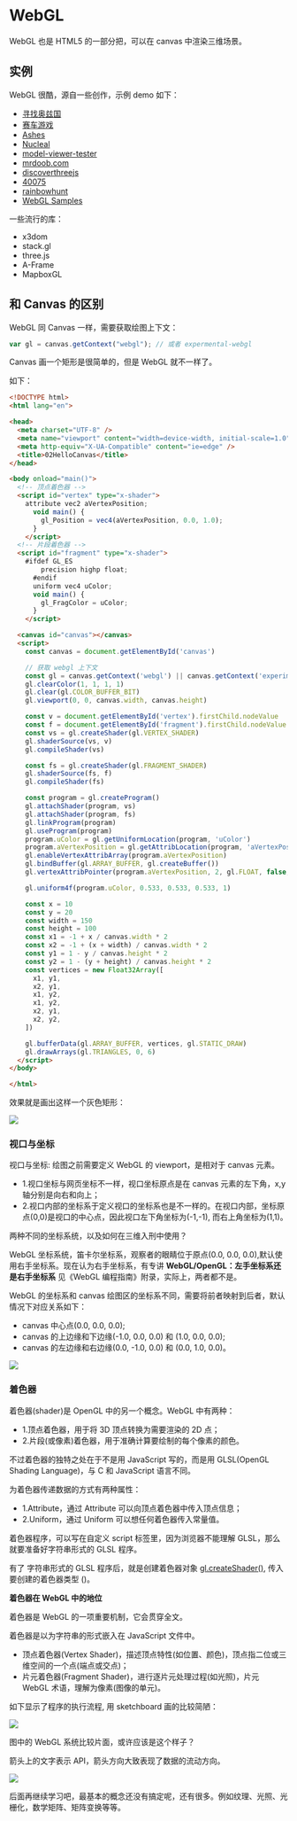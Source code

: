 # WebGL

WebGL 也是 HTML5 的一部分把，可以在 canvas 中渲染三维场景。

## 实例

WebGL 很酷，源自一些创作，示例 demo 如下：

- [寻找奥兹国](http://www.findyourwaytooz.com/)
- [赛车游戏](http://triggerrally.com/)
- [Ashes](https://but0n.github.io/Ashes/)
- [Nucleal](http://nucleal.com/)
- [model-viewer-tester](https://model-viewer-tester.glitch.me/)
- [mrdoob.com](https://mrdoob.com/)
- [discoverthreejs](https://discoverthreejs.com/)
- [40075](https://40075.world/)
- [rainbowhunt](https://rainbowhunt.me/)
- [WebGL Samples](https://webglsamples.org/)

一些流行的库：

- x3dom
- stack.gl
- three.js
- A-Frame
- MapboxGL

## 和 Canvas 的区别

WebGL 同 Canvas 一样，需要获取绘图上下文：

```js
var gl = canvas.getContext("webgl"); // 或者 expermental-webgl
```

Canvas 画一个矩形是很简单的，但是 WebGL 就不一样了。

如下：

```html
<!DOCTYPE html>
<html lang="en">

<head>
  <meta charset="UTF-8" />
  <meta name="viewport" content="width=device-width, initial-scale=1.0" />
  <meta http-equiv="X-UA-Compatible" content="ie=edge" />
  <title>02HelloCanvas</title>
</head>

<body onload="main()">
  <!-- 顶点着色器 -->
  <script id="vertex" type="x-shader">
    attribute vec2 aVertexPosition;
      void main() {
        gl_Position = vec4(aVertexPosition, 0.0, 1.0);
      }
    </script>
  <!-- 片段着色器 -->
  <script id="fragment" type="x-shader">
    #ifdef GL_ES
        precision highp float;
      #endif
      uniform vec4 uColor;
      void main() {
        gl_FragColor = uColor;
      }
    </script>

  <canvas id="canvas"></canvas>
  <script>
    const canvas = document.getElementById('canvas')

    // 获取 webgl 上下文
    const gl = canvas.getContext('webgl') || canvas.getContext('experimental-webgl')
    gl.clearColor(1, 1, 1, 1)
    gl.clear(gl.COLOR_BUFFER_BIT)
    gl.viewport(0, 0, canvas.width, canvas.height)

    const v = document.getElementById('vertex').firstChild.nodeValue
    const f = document.getElementById('fragment').firstChild.nodeValue
    const vs = gl.createShader(gl.VERTEX_SHADER)
    gl.shaderSource(vs, v)
    gl.compileShader(vs)

    const fs = gl.createShader(gl.FRAGMENT_SHADER)
    gl.shaderSource(fs, f)
    gl.compileShader(fs)

    const program = gl.createProgram()
    gl.attachShader(program, vs)
    gl.attachShader(program, fs)
    gl.linkProgram(program)
    gl.useProgram(program)
    program.uColor = gl.getUniformLocation(program, 'uColor')
    program.aVertexPosition = gl.getAttribLocation(program, 'aVertexPosition')
    gl.enableVertexAttribArray(program.aVertexPosition)
    gl.bindBuffer(gl.ARRAY_BUFFER, gl.createBuffer())
    gl.vertexAttribPointer(program.aVertexPosition, 2, gl.FLOAT, false, 0, 0)

    gl.uniform4f(program.uColor, 0.533, 0.533, 0.533, 1)

    const x = 10
    const y = 20
    const width = 150
    const height = 100
    const x1 = -1 + x / canvas.width * 2
    const x2 = -1 + (x + width) / canvas.width * 2
    const y1 = 1 - y / canvas.height * 2
    const y2 = 1 - (y + height) / canvas.height * 2
    const vertices = new Float32Array([
      x1, y1,
      x2, y1,
      x1, y2,
      x1, y2,
      x2, y1,
      x2, y2,
    ])

    gl.bufferData(gl.ARRAY_BUFFER, vertices, gl.STATIC_DRAW)
    gl.drawArrays(gl.TRIANGLES, 0, 6)
  </script>
</body>

</html>
```

效果就是画出这样一个灰色矩形：

<img src="https://raw.githubusercontent.com/AlvinMi/2019-Pic/master/2019/20190423231702.png"/>

### 视口与坐标

视口与坐标: 绘图之前需要定义 WebGL 的 viewport，是相对于 canvas 元素。

- 1.视口坐标与网页坐标不一样，视口坐标原点是在 canvas 元素的左下角，x,y 轴分别是向右和向上；
- 2.视口内部的坐标系于定义视口的坐标系也是不一样的。在视口内部，坐标原点(0,0)是视口的中心点，因此视口左下角坐标为(-1,-1), 而右上角坐标为(1,1)。

两种不同的坐标系统，以及如何在三维入刑中使用？

WebGL 坐标系统，笛卡尔坐标系，观察者的眼睛位于原点(0.0, 0.0, 0.0),默认使用右手坐标系。现在认为右手坐标系，有专讲 **WebGL/OpenGL：左手坐标系还是右手坐标系** 见《WebGL 编程指南》附录，实际上，两者都不是。

WebGL 的坐标系和 canvas 绘图区的坐标系不同，需要将前者映射到后者，默认情况下对应关系如下：

- canvas 中心点(0.0, 0.0, 0.0);
- canvas 的上边缘和下边缘(-1.0, 0.0, 0.0) 和 (1.0, 0.0, 0.0);
- canvas 的左边缘和右边缘(0.0, -1.0, 0.0) 和 (0.0, 1.0, 0.0)。

<img src="https://raw.githubusercontent.com/AlvinMi/2019-Pic/master/2019/20190411225455.png"/>

### 着色器

着色器(shader)是 OpenGL 中的另一个概念。WebGL 中有两种：

- 1.顶点着色器，用于将 3D 顶点转换为需要渲染的 2D 点；
- 2.片段(或像素)着色器，用于准确计算要绘制的每个像素的颜色。

不过着色器的独特之处在于不是用 JavaScript 写的，而是用 GLSL(OpenGL Shading Language)，与 C 和 JavaScript 语言不同。

为着色器传递数据的方式有两种属性：

- 1.Attribute，通过 Attribute 可以向顶点着色器中传入顶点信息；
- 2.Uniform，通过 Uniform 可以想任何着色器传入常量值。

着色器程序，可以写在自定义 script 标签里，因为浏览器不能理解 GLSL，那么就要准备好字符串形式的 GLSL 程序。

有了 字符串形式的 GLSL 程序后，就是创建着色器对象 [gl.createShader()](https://developer.mozilla.org/en-US/docs/Web/API/WebGLRenderingContext/createShader), 传入要创建的着色器类型 ()。

**着色器在 WebGL 中的地位**

着色器是 WebGL 的一项重要机制，它会贯穿全文。

着色器是以为字符串的形式嵌入在 JavaScript 文件中。

- 顶点着色器(Vertex Shader)，描述顶点特性(如位置、颜色)，顶点指二位或三维空间的一个点(端点或交点)；
- 片元着色器(Fragment Shader)，进行逐片元处理过程(如光照)，片元 WebGL 术语，理解为像素(图像的单元)。

如下显示了程序的执行流程, 用 sketchboard 画的比较简陋：

<img src="https://raw.githubusercontent.com/AlvinMi/2019-Pic/master/2019/20190408033142.jpg"/>

图中的 WebGL 系统比较片面，或许应该是这个样子？

箭头上的文字表示 API，箭头方向大致表现了数据的流动方向。

<img src="https://raw.githubusercontent.com/AlvinMi/2019-Pic/master/2019/20190424002431.png"/>

后面再继续学习吧，最基本的概念还没有搞定呢，还有很多。例如纹理、光照、光栅化，数学矩阵、矩阵变换等等。
